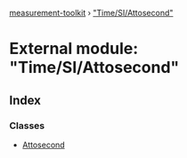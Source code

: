 [measurement-toolkit](../README.md) › ["Time/SI/Attosecond"](_time_si_attosecond_.md)

# External module: "Time/SI/Attosecond"

## Index

### Classes

* [Attosecond](../classes/_time_si_attosecond_.attosecond.md)
